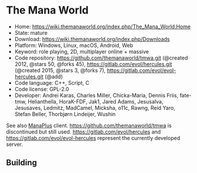 # The Mana World

- Home: https://wiki.themanaworld.org/index.php/The_Mana_World:Home
- State: mature
- Download: https://wiki.themanaworld.org/index.php/Downloads
- Platform: Windows, Linux, macOS, Android, Web
- Keyword: role playing, 2D, multiplayer online + massive
- Code repository: https://github.com/themanaworld/tmwa.git (@created 2012, @stars 50, @forks 45), https://gitlab.com/evol/hercules.git (@created 2015, @stars 3, @forks 7), https://gitlab.com/evol/evol-hercules.git (@add)
- Code language: C++, Script, C
- Code license: GPL-2.0
- Developer: Andrei Karas, Charles Miller, Chicka-Maria, Dennis Friis, fate-tmw, Helianthella, HoraK-FDF, Jak1, Jared Adams, Jesusalva, Jesusaves, Ledmitz, MadCamel, Micksha, o11c, Rawng, Reid Yaro, Stefan Beller, Thorbjørn Lindeijer, Wushin

See also [ManaPlus](http://manaplus.org/) client. https://github.com/themanaworld/tmwa is discontinued but still used.
https://gitlab.com/evol/hercules and https://gitlab.com/evol/evol-hercules represent the currently developed server.

## Building
